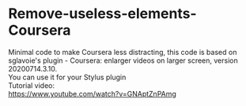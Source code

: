 # Remove-useless-elements-Coursera
Minimal code to make Coursera less distracting, this code is based on sglavoie's plugin - Coursera: enlarger videos on larger screen, version 20200714.3.10.\
You can use it for your Stylus plugin\
Tutorial video:\
https://www.youtube.com/watch?v=GNAptZnPAmg
